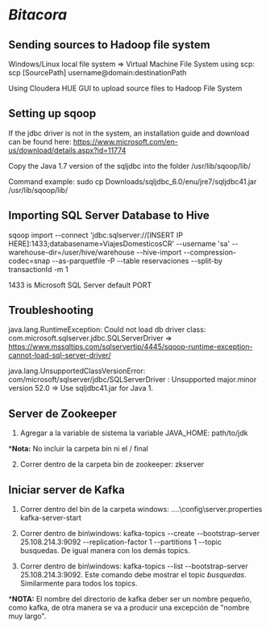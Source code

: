 # _Bitacora_

## Sending sources to Hadoop file system

Windows/Linux local file system => Virtual Machine File System using scp: scp [SourcePath] username@domain:destinationPath

Using Cloudera HUE GUI to upload source files to Hadoop File System

## Setting up sqoop

If the jdbc driver is not in the system, an installation guide and download can be found here: https://www.microsoft.com/en-us/download/details.aspx?id=11774

Copy the Java 1.7 version of the sqljdbc into the folder /usr/lib/sqoop/lib/

Command example: sudo cp Downloads/sqljdbc_6.0/enu/jre7/sqljdbc41.jar /usr/lib/sqoop/lib/

## Importing SQL Server Database to Hive

sqoop import --connect 'jdbc:sqlserver://[INSERT IP HERE]:1433;databasename=ViajesDomesticosCR' --username 'sa' --warehouse-dir=/user/hive/warehouse --hive-import --compression-codec=snap --as-parquetfile -P --table reservaciones --split-by transactionId -m 1

1433 is Microsoft SQL Server default PORT

## Troubleshooting

java.lang.RuntimeException: Could not load db driver class: com.microsoft.sqlserver.jdbc.SQLServerDriver => https://www.mssqltips.com/sqlservertip/4445/sqoop-runtime-exception-cannot-load-sql-server-driver/

java.lang.UnsupportedClassVersionError: com/microsoft/sqlserver/jdbc/SQLServerDriver : Unsupported major.minor version 52.0 => Use sqljdbc41.jar for Java 1.

## Server de Zookeeper

1. Agregar a la variable de sistema la variable JAVA_HOME: path/to/jdk 

***Nota:** No incluir la carpeta bin ni el / final

2. Correr dentro de la carpeta bin de zookeeper: zkserver

## Iniciar server de Kafka

1. Correr dentro del bin de la carpeta windows: ..\..\config\server.properties kafka-server-start

2. Correr dentro de bin\windows: kafka-topics --create --bootstrap-server 25.108.214.3:9092 --replication-factor 1 --partitions 1 --topic busquedas. De igual manera con los demás topics. 

3. Correr dentro de bin\windows: kafka-topics --list --bootstrap-server 25.108.214.3:9092. Este comando debe mostrar el topic *busquedas*. Similarmente para todos los topics. 

***NOTA:** El nombre del directorio de kafka deber ser un nombre pequeño, como kafka, de otra manera se va a producir una excepción de "nombre muy largo".

